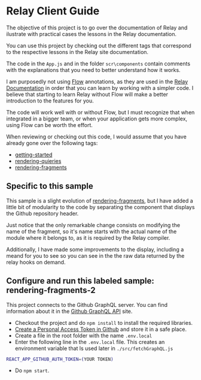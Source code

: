 # Relay Client Guide

The objective of this project is to go over the documentation of Relay and ilustrate with practical cases the lessons in the Relay documentation.

You can use this project by checking out the different tags that correspond to the respective lessons in the Relay site documentation.

The code in the `App.js` and in the folder `scr\components` contain comments with the explanations that you need to better understand how it works.

I am purposedly not using [Flow](https://flow.org/) annotations, as they are used in the [Relay Documentation](https://relay.dev/docs/) in order that you can learn by working with a simpler code. I believe that starting to learn Relay without Flow will make a better introduction to the features for you.

The code will work well with or without Flow, but I must recognize that when integrated in a bigger team, or when your application gets more complex, using Flow can be worth the effort.

When reviewing or checking out this code, I would assume that you have already gone over the following tags:

- [getting-started](https://github.com/rafasanmartinez/relay-client-guide/tree/getting-started)
- [rendering-quieries](https://github.com/rafasanmartinez/relay-client-guide/tree/rendering-quieries)
- [rendering-fragments](https://github.com/rafasanmartinez/relay-client-guide/tree/rendering-fragments)

## Specific to this sample


This sample is a slight evolution of [rendering-fragments](https://github.com/rafasanmartinez/relay-client-guide/tree/rendering-fragments), but I have added a little bit of modularity to the code by separating the component that displays the Github repository header.

Just notice that the only remarkable change consists on modifying the name of the fragment, so it's name starts with the actual name of the module where it belongs to, as it is required by the Relay compiler.

Additionally, I have made some improvements to the display, including a meand for you to see so you can see in the the raw data returned by the relay hooks on demand.

## Configure and run this labeled sample: rendering-fragments-2

This project connects to the Github GraphQL server. You can find information about it in the [Github GraphQL API](https://docs.github.com/es/graphql) site.

- Checkout the project and do `npm install` to install the required libraries.
- [Create a Personal Access Token in Github](https://docs.github.com/es/authentication/keeping-your-account-and-data-secure/creating-a-personal-access-token) and store it in a safe place.
- Create a file in the root folder with the name `.env.local`
- Enter the following line in the `.env.local` file. This creates an environment variable that ls used later in `./src/fetchGraphQL.js`

```sh
REACT_APP_GITHUB_AUTH_TOKEN=(YOUR TOKEN)
```

- Do `npm start`.
